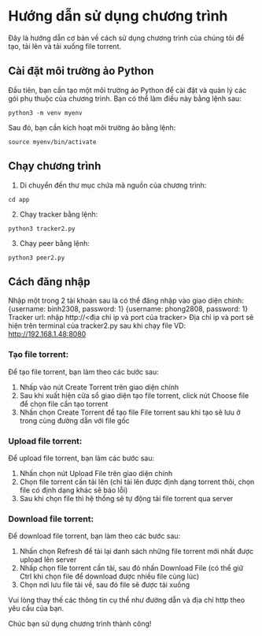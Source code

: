 # Hướng dẫn sử dụng chương trình

Đây là hướng dẫn cơ bản về cách sử dụng chương trình của chúng tôi để tạo, tải lên và tải xuống file torrent.

## Cài đặt môi trường ảo Python

Đầu tiên, bạn cần tạo một môi trường ảo Python để cài đặt và quản lý các gói phụ thuộc của chương trình. Bạn có thể làm điều này bằng lệnh sau:

```
python3 -m venv myenv
```

Sau đó, bạn cần kích hoạt môi trường ảo bằng lệnh:

```
source myenv/bin/activate
```

## Chạy chương trình

1. Di chuyển đến thư mục chứa mã nguồn của chương trình:

```
cd app
```

2. Chạy tracker bằng lệnh:

```
python3 tracker2.py
```

3. Chạy peer bằng lệnh:

```
python3 peer2.py
```

## Cách đăng nhập

Nhập một trong 2 tài khoản sau là có thể đăng nhập vào giao diện chính:
{username: binh2308, password: 1}
{username: phong2808, password: 1}
Tracker url: nhập http://<địa chỉ ip và port của tracker>
Địa chỉ ip và port sẽ hiện trên terminal của tracker2.py sau khi chạy file
VD: http://192.168.1.48:8080

### Tạo file torrent:

Để tạo file torrent, bạn làm theo các bước sau:

1. Nhấp vào nút Create Torrent trên giao diện chính
2. Sau khi xuất hiện cửa sổ giao diện tạo file torrent, click nút Choose file để chọn file cần tạo torrent
3. Nhấn chọn Create Torrent để tạo file
   File torrent sau khi tạo sẽ lưu ở trong cùng đường dẫn với file gốc

###  Upload file torrent:

Để upload file torrent, bạn làm các bước sau:
1. Nhấn chọn nút Upload File trên giao diện chính
2. Chọn file torrent cần tải lên (chỉ tải lên được định dạng torrent thôi, chọn file có định dạng khác sẽ báo lỗi)
3. Sau khi chọn file thì hệ thống sẽ tự động tải file torrent qua server

### Download file torrent:

Để download file torrent, bạn làm theo các bước sau:

1. Nhấn chọn Refresh để tải lại danh sách những file torrent mới nhất được upload lên server
2. Nhấp chọn file torrent cần tải, sau đó nhấn Download File (có thể giữ Ctrl khi chọn file để download được nhiều file cùng lúc)
3. Chọn nơi lưu file tải về, sau đó file sẽ được tải xuống

Vui lòng thay thế các thông tin cụ thể như đường dẫn và địa chỉ http theo yêu cầu của bạn.

Chúc bạn sử dụng chương trình thành công!
